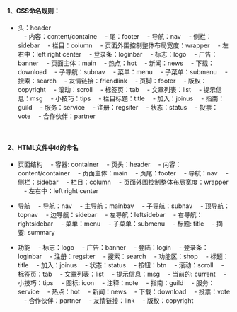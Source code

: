 #### 1、CSS命名规则：
  
  - 头：header   
　- 内容：content/containe 
　- 尾：footer 
　- 导航：nav 
　- 侧栏：sidebar 
　- 栏目：column 
　- 页面外围控制整体布局宽度：wrapper 
　- 左右中：left right center 
　- 登录条：loginbar 
　- 标志：logo 
　- 广告：banner 
　- 页面主体：main 
　- 热点：hot 
　- 新闻：news 
　- 下载：download 
　- 子导航：subnav 
　- 菜单：menu 
　- 子菜单：submenu 
　- 搜索：search 
　- 友情链接：friendlink 
　- 页脚：footer 
　- 版权：copyright 
　- 滚动：scroll 
　- 标签页：tab 
　- 文章列表：list 
　- 提示信息：msg 
　- 小技巧：tips 
　- 栏目标题：title 
　- 加入：joinus 
　- 指南：guild 
　- 服务：service 
　- 注册：regsiter 
　- 状态：status 
　- 投票：vote 
　- 合作伙伴：partner 
<br>

#### 2、HTML文件中id的命名

- 页面结构
　- 容器: container
　- 页头：header
　- 内容：content/container
　- 页面主体：main
　- 页尾：footer
　- 导航：nav
　- 侧栏：sidebar
　- 栏目：column
　- 页面外围控制整体布局宽度：wrapper
　- 左右中：left right center
 
- 导航
　- 导航：nav
　- 主导航：mainbav
　- 子导航：subnav
　- 顶导航：topnav
　- 边导航：sidebar
　- 左导航：leftsidebar
　- 右导航：rightsidebar
　- 菜单：menu
　- 子菜单：submenu
　- 标题: title
　- 摘要: summary
 
- 功能
　- 标志：logo
　- 广告：banner
　- 登陆：login
　- 登录条：loginbar
　- 注册：regsiter
　- 搜索：search
　- 功能区：shop
　- 标题：title
　- 加入：joinus
　- 状态：status
　- 按钮：btn
　- 滚动：scroll
　- 标签页：tab
　- 文章列表：list
　- 提示信息：msg
　- 当前的: current
　- 小技巧：tips
　- 图标: icon
　- 注释：note
　- 指南：guild
　- 服务：service
　- 热点：hot
　- 新闻：news
　- 下载：download
　- 投票：vote
　- 合作伙伴：partner
　- 友情链接：link
　- 版权：copyright
<br>











